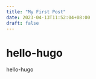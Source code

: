 ```yaml
---
title: "My First Post"
date: 2023-04-13T11:52:04+08:00
draft: false
---
```


# hello-hugo
hello-hugo